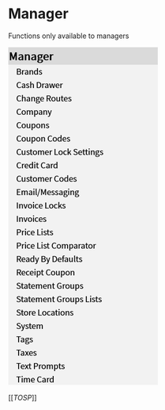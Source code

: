 # Manager

Functions only available to managers

![Manager](/.attachments/Documentation/Manager.png "Manager")

[[_TOSP_]]